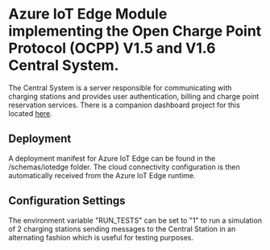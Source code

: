 # Azure IoT Edge Module implementing the Open Charge Point Protocol (OCPP) V1.5 and V1.6 Central System.

The Central System is a server responsible for communicating with charging stations and provides user authentication, billing and charge point reservation services. There is a companion dashboard project for this located [here](https://github.com/barnstee/EVChargingDashboard).

## Deployment

A deployment manifest for Azure IoT Edge can be found in the /schemas/iotedge folder. The cloud connectivity configuration is then automatically received from the Azure IoT Edge runtime.

## Configuration Settings

The environment variable "RUN_TESTS" can be set to "1" to run a simulation of 2 charging stations sending messages to the Central Station in an alternating fashion which is useful for testing purposes.


